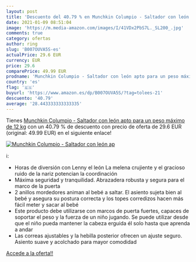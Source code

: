```yaml
---
layout: post
title: 'Descuento del 40.79 % en Munchkin Columpio - Saltador con león ap'
date: 2021-01-09 08:51:04
image: 'https://m.media-amazon.com/images/I/41VDx2PbS7L._SL200_.jpg'
comments: true
category: ofertas
author: ring
slug: 'B007OUVA5S-es'
actualPrice: 29.6 EUR
currency: EUR
price: 29.6
comparePrice: 49.99 EUR
prodname: 'Munchkin Columpio - Saltador con león apto para un peso máximo de 12 kg'
country: 'es'
flag: '🇪🇸'
buyurl: 'https://www.amazon.es/dp/B007OUVA5S/?tag=tolees-21'
descuento: '40.79'
average: '28.443333333333335'
---
```


Tienes [Munchkin Columpio - Saltador con león apto para un peso máximo de 12 kg](https://www.amazon.es/dp/B007OUVA5S/?tag=tolees-21) con un 40.79 % de descuento con precio de oferta de 29.6 EUR (original: 49.99 EUR) en el siguiente enlace!

[![Munchkin Columpio - Saltador con león ap](https://m.media-amazon.com/images/I/41VDx2PbS7L._SL200_.jpg)](https://www.amazon.es/dp/B007OUVA5S/?tag=tolees-21)

ℹ️:

- Horas de diversión con Lenny el león La melena crujiente y el gracioso ruido de la nariz potencian la coordinación
- Máxima seguridad y tranquilidad. Abrazadera robusta y segura para el marco de la puerta
- 2 anillos mordedores animan al bebé a saltar. El asiento sujeta bien al bebé y asegura su postura correcta y los topes corredizos hacen más fácil meter y sacar al bebé
- Este producto debe utilizarse con marcos de puerta fuertes, capaces de soportar el peso y la fuerza de un niño jugando. Se puede utilizar desde que el niño pueda mantener la cabeza erguida él solo hasta que aprenda a andar
- Las correas ajustables y la hebilla posterior ofrecen un ajuste seguro. Asiento suave y acolchado para mayor comodidad

[Accede a la oferta!!](https://www.amazon.es/dp/B007OUVA5S/?tag=tolees-21)
